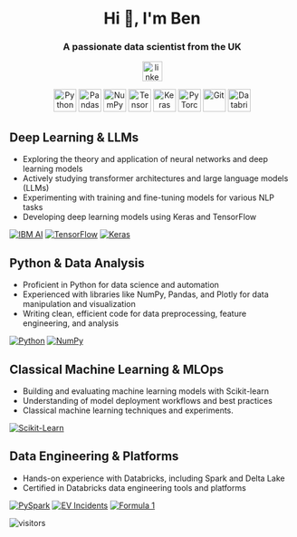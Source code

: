 <h1 align="center">Hi 👋, I'm Ben</h1>
<h3 align="center">A passionate data scientist from the UK</h3>

<div align="center">
  <a href="https://www.linkedin.com/in/benjamin-brooke-097063159">
  <img src="https://img.shields.io/static/v1?message=LinkedIn&logo=linkedin&label=&color=0077B5&logoColor=white&labelColor=&style=for-the-badge" height="35" alt="linkedin logo"/>
  </a>
</div>

<p align="center">
  <img src="https://cdn.jsdelivr.net/gh/devicons/devicon/icons/python/python-original.svg" height="40" alt="Python"/>
  <img src="https://cdn.jsdelivr.net/gh/devicons/devicon/icons/pandas/pandas-original.svg" height="40" alt="Pandas"/>
  <img src="https://cdn.jsdelivr.net/gh/devicons/devicon/icons/numpy/numpy-original.svg" height="40" alt="NumPy"/>
  <img src="https://cdn.jsdelivr.net/gh/devicons/devicon/icons/tensorflow/tensorflow-original.svg" height="40" alt="TensorFlow"/>
  <img src="https://cdn.jsdelivr.net/gh/devicons/devicon/icons/keras/keras-original.svg" height="40" alt="Keras"/>
  <img src="https://cdn.jsdelivr.net/gh/devicons/devicon/icons/pytorch/pytorch-original.svg" height="40" alt="PyTorch"/>
  <img src="https://cdn.jsdelivr.net/gh/devicons/devicon/icons/git/git-original.svg" height="40" alt="Git"/>
  <img src="https://cdn.jsdelivr.net/gh/devicons/devicon/icons/databricks/databricks-original.svg" height="40" alt="Databricks"/>
</p>


## Deep Learning & LLMs
- Exploring the theory and application of neural networks and deep learning models
- Actively studying transformer architectures and large language models (LLMs)
- Experimenting with training and fine-tuning models for various NLP tasks
- Developing deep learning models using Keras and TensorFlow
  
[![IBM AI](https://img.shields.io/badge/IBM%20AI%20Engineering-Certificate-000000?style=for-the-badge&logo=ibm&logoColor=white)](https://github.com/BenBrooke450/IBM-AI-Engineering)
[![TensorFlow](https://img.shields.io/badge/TensorFlow-ML-orange?style=for-the-badge&logo=tensorflow&logoColor=white)](https://github.com/benbrooke/scikit-learn-projects)
[![Keras](https://img.shields.io/badge/Keras-Neural%20Nets-D00000?style=for-the-badge&logo=keras&logoColor=white)](https://github.com/BenBrooke450/Python-Keras)

## Python & Data Analysis
- Proficient in Python for data science and automation
- Experienced with libraries like NumPy, Pandas, and Plotly for data manipulation and visualization
- Writing clean, efficient code for data preprocessing, feature engineering, and analysis
  
[![Python](https://img.shields.io/badge/Python-Repository-3776AB?style=for-the-badge&logo=python&logoColor=white)](https://github.com/BenBrooke450/Python)
[![NumPy](https://img.shields.io/badge/NumPy-Arrays-013243?style=for-the-badge&logo=numpy&logoColor=white)](https://github.com/BenBrooke450/Python-NumPy)


## Classical Machine Learning & MLOps
- Building and evaluating machine learning models with Scikit-learn
- Understanding of model deployment workflows and best practices
- Classical machine learning techniques and experiments.
  
[![Scikit-Learn](https://img.shields.io/badge/ML%20Project-Scikit--learn-blue?style=for-the-badge&logo=github)](https://github.com/benbrooke/scikit-learn-projects)


## Data Engineering & Platforms
- Hands-on experience with Databricks, including Spark and Delta Lake
- Certified in Databricks data engineering tools and platforms
  
[![PySpark](https://img.shields.io/badge/PySpark-Distributed%20Computing-FDEE21?style=for-the-badge&logo=apache-spark&logoColor=black)](https://github.com/BenBrooke450/Python-PySpark)
[![EV Incidents](https://img.shields.io/badge/Databricks-EV%20Incidents-FF6F00?style=for-the-badge&logo=databricks&logoColor=white)](https://github.com/BenBrooke450/Project-Databricks-Electric-Vehicle-Incidents)
[![Formula 1](https://img.shields.io/badge/Databricks-Formula%201-DA1E37?style=for-the-badge&logo=databricks&logoColor=white)](https://github.com/BenBrooke450/Project-Databricks-Formula1)


![visitors](https://visitor-badge.glitch.me/badge?page_id=BenBrooke450.BenBrooke450)
